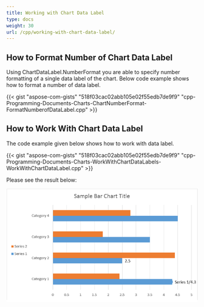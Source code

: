 ```yaml
---
title: Working with Chart Data Label
type: docs
weight: 30
url: /cpp/working-with-chart-data-label/
---
```


## **How to Format Number of Chart Data Label**
Using ChartDataLabel.NumberFormat you are able to specify number formatting of a single data label of the chart. Below code example shows how to format a number of data label. 

{{< gist "aspose-com-gists" "518f03cac02abb105e02f55edb7de9f9" "cpp-Programming-Documents-Charts-ChartNumberFormat-FormatNumberofDataLabel.cpp" >}}


## **How to Work With Chart Data Label**
The code example given below shows how to work with data label. 

{{< gist "aspose-com-gists" "518f03cac02abb105e02f55edb7de9f9" "cpp-Programming-Documents-Charts-WorkWithChartDataLabels-WorkWithChartDataLabel.cpp" >}}

Please see the result below:

![todo:image_alt_text](working-with-chart-data-label_1.png)
